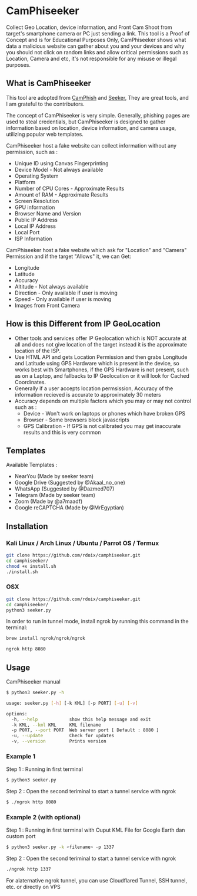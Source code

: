 # CamPhiseeker
Collect Geo Location, device information, and Front Cam Shoot from target's smartphone camera or PC just sending a link.
This tool is a Proof of Concept and is for Educational Purposes Only, CamPhiseeker shows what data a malicious website can gather about you and your devices and why you should not click on random links and allow critical permissions such as Location, Camera and etc, it's not responsible for any misuse or illegal purposes.

## What is CamPhiseeker
This tool are adopted from [CamPhish](https://github.com/techchipnet/CamPhish) and [Seeker](https://github.com/thewhiteh4t/seeker), They are great tools, and I am grateful to the contributors.

The concept of CamPhiseeker is very simple. Generally, phishing pages are used to steal credentials, but CamPhiseeker is designed to gather information based on location, device information, and camera usage, utilizing popular web templates.

CamPhiseeker host a fake website can collect information without any permission, such as :
* Unique ID using Canvas Fingerprinting
* Device Model - Not always available
* Operating System
* Platform
* Number of CPU Cores - Approximate Results
* Amount of RAM - Approximate Results
* Screen Resolution
* GPU information
* Browser Name and Version
* Public IP Address
* Local IP Address
* Local Port
* ISP Information

CamPhiseeker host a fake website which ask for "Location" and "Camera" Permission and if the target "Allows" it, we can Get:
* Longitude
* Latitude
* Accuracy
* Altitude - Not always available
* Direction - Only available if user is moving
* Speed - Only available if user is moving
* Images from Front Camera

## How is this Different from IP GeoLocation
* Other tools and services offer IP Geolocation which is NOT accurate at all and does not give location of the target instead it is the approximate location of the ISP.
* Use HTML API and gets Location Permission and then grabs Longitude and Latitude using GPS Hardware which is present in the device, so works best with Smartphones, if the GPS Hardware is not present, such as on a Laptop, and fallbacks to IP Geolocation or it will look for Cached Coordinates.
* Generally if a user accepts location permsission, Accuracy of the information recieved is accurate to approximately 30 meters
* Accuracy depends on multiple factors which you may or may not control such as :
  * Device - Won't work on laptops or phones which have broken GPS
  * Browser - Some browsers block javascripts
  * GPS Calibration - If GPS is not calibrated you may get inaccurate results and this is very common

## Templates

Available Templates : 

* NearYou (Made by seeker team)
* Google Drive (Suggested by @Akaal_no_one)
* WhatsApp (Suggested by @Dazmed707)
* Telegram (Made by seeker team)
* Zoom (Made by @a7maadf)
* Google reCAPTCHA (Made by @MrEgyptian)

## Installation

### Kali Linux / Arch Linux / Ubuntu / Parrot OS / Termux

```bash
git clone https://github.com/rdoix/camphiseeker.git
cd camphiseeker/
chmod +x install.sh
./install.sh
```

### OSX
```bash
git clone https://github.com/rdoix/camphiseeker.git
cd camphiseeker/
python3 seeker.py
````

In order to run in tunnel mode, install ngrok by running this command in the terminal:
```bash
brew install ngrok/ngrok/ngrok

ngrok http 8080
````

## Usage
CamPhiseeker manual
```bash
$ python3 seeker.py -h

usage: seeker.py [-h] [-k KML] [-p PORT] [-u] [-v]

options:
  -h, --help            show this help message and exit
  -k KML, --kml KML     KML filename
  -p PORT, --port PORT  Web server port [ Default : 8080 ]
  -u, --update          Check for updates
  -v, --version         Prints version
  ```
  
  ### Example 1
  Step 1 : Running in first terminal
  ```bash
  $ python3 seeker.py
  ````
  
   Step 2 : Open the second teriminal to start a tunnel service with ngrok
  ```bash
 $ ./ngrok http 8080
  ````
  
  ### Example 2 (with optional)
  Step 1 : Running in first terminal with Ouput KML File for Google Earth dan custom port
  ```bash
$ python3 seeker.py -k <filename> -p 1337
  ````
  
   Step 2 : Open the second teriminal to start a tunnel service with ngrok
  ```bash
 ./ngrok http 1337
  ````
  
  For alaternative ngrok tunnel, you can use Cloudflared Tunnel, SSH tunnel, etc. or directly on VPS
